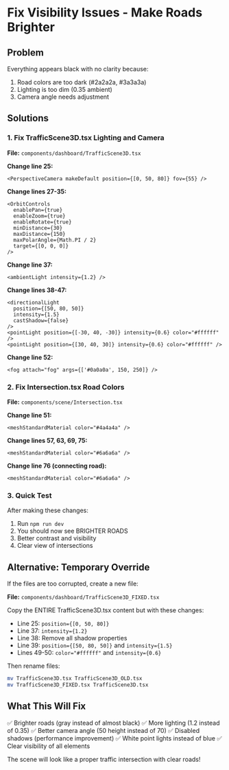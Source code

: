 # Fix Visibility Issues - Make Roads Brighter

## Problem
Everything appears black with no clarity because:
1. Road colors are too dark (#2a2a2a, #3a3a3a)
2. Lighting is too dim (0.35 ambient)
3. Camera angle needs adjustment

## Solutions

### 1. Fix TrafficScene3D.tsx Lighting and Camera

**File:** `components/dashboard/TrafficScene3D.tsx`

**Change line 25:**
```tsx
<PerspectiveCamera makeDefault position={[0, 50, 80]} fov={55} />
```

**Change lines 27-35:**
```tsx
<OrbitControls 
  enablePan={true}
  enableZoom={true}
  enableRotate={true}
  minDistance={30}
  maxDistance={150}
  maxPolarAngle={Math.PI / 2}
  target={[0, 0, 0]}
/>
```

**Change line 37:**
```tsx
<ambientLight intensity={1.2} />
```

**Change lines 38-47:**
```tsx
<directionalLight
  position={[50, 80, 50]}
  intensity={1.5}
  castShadow={false}
/>
<pointLight position={[-30, 40, -30]} intensity={0.6} color="#ffffff" />
<pointLight position={[30, 40, 30]} intensity={0.6} color="#ffffff" />
```

**Change line 52:**
```tsx
<fog attach="fog" args={['#0a0a0a', 150, 250]} />
```

### 2. Fix Intersection.tsx Road Colors

**File:** `components/scene/Intersection.tsx`

**Change line 51:**
```tsx
<meshStandardMaterial color="#4a4a4a" />
```

**Change lines 57, 63, 69, 75:**
```tsx
<meshStandardMaterial color="#6a6a6a" />
```

**Change line 76 (connecting road):**
```tsx
<meshStandardMaterial color="#6a6a6a" />
```

### 3. Quick Test

After making these changes:
1. Run `npm run dev`
2. You should now see BRIGHTER ROADS
3. Better contrast and visibility
4. Clear view of intersections

## Alternative: Temporary Override

If the files are too corrupted, create a new file:

**File:** `components/dashboard/TrafficScene3D_FIXED.tsx`

Copy the ENTIRE TrafficScene3D.tsx content but with these changes:
- Line 25: `position={[0, 50, 80]}`
- Line 37: `intensity={1.2}`
- Line 38: Remove all shadow properties
- Line 39: `position={[50, 80, 50]}` and `intensity={1.5}`
- Lines 49-50: `color="#ffffff"` and `intensity={0.6}`

Then rename files:
```bash
mv TrafficScene3D.tsx TrafficScene3D_OLD.tsx
mv TrafficScene3D_FIXED.tsx TrafficScene3D.tsx
```

## What This Will Fix

✅ Brighter roads (gray instead of almost black)
✅ More lighting (1.2 instead of 0.35)
✅ Better camera angle (50 height instead of 70)
✅ Disabled shadows (performance improvement)
✅ White point lights instead of blue
✅ Clear visibility of all elements

The scene will look like a proper traffic intersection with clear roads!





